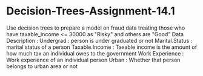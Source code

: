 # Decision-Trees-Assignment-14.1
Use decision trees to prepare a model on fraud data  treating those who have taxable_income &lt;= 30000 as "Risky" and others are "Good"  Data Description :  Undergrad : person is under graduated or not Marital.Status : marital status of a person Taxable.Income : Taxable income is the amount of how much tax an individual owes to the government  Work Experience : Work experience of an individual person Urban : Whether that person belongs to urban area or not
